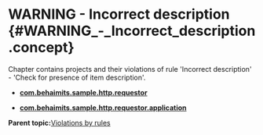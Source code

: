 # WARNING - Incorrect description {#WARNING_-_Incorrect_description .concept}

Chapter contains projects and their violations of rule 'Incorrect description' - 'Check for presence of item description'.

-   **[com.behaimits.sample.http.requestor](../../qa/rules/Incorrect_description/violation1.md)**  

-   **[com.behaimits.sample.http.requestor.application](../../qa/rules/Incorrect_description/violation2.md)**  


**Parent topic:**[Violations by rules](../../qa/common/violationsByRules.md)

